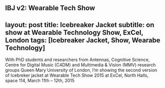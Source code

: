 IBJ v2: Wearable Tech Show
---
layout: post
title: Icebreaker Jacket
subtitle: on show at Wearable Technology Show, ExCel, London
tags: [Icebreaker Jacket, Show, Wearabe Technology]
---
With PhD students and researchers from Antennas, Cognitive Science, Centre for Digital Music (C4DM) and Multimedia & Vision (MMV) research groups Queen Mary University of London, I’m showing the second version of Icebreker jacket at Wearable Tech Show 2015 at ExCel, North Halls, space 114, March 11th – 12th, 2015
